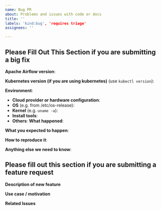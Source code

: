 ```yaml
---
name: Bug PR
about: Problems and issues with code or docs
title: ''
labels: 'kind:bug', 'requires triage'
assignees: ''

---
```


<!--

Welcome to Apache Airflow and thank you for submitting your bug fix!

To help us review your PR, please answer the following questions so we can reproduce your issue and test your fix
Don't worry if they're not all applicable; just try to include what you can :-)

If you need to include code snippets or logs, please put them in fenced code
blocks.  If they're super-long, please use the details tag like
<details><summary>super-long log</summary> lots of stuff </details>

Please delete these comment blocks before submitting the issue.

-->

<!--

IMPORTANT!!!

Please complete the next sections or the issue will be closed.
This questions are the first thing we need to know to understand the context.

-->


## Please Fill Out This Section if you are submitting a big fix

**Apache Airflow version**:


**Kubernetes version (if you are using kubernetes)** (use `kubectl version`):

**Environment**:

- **Cloud provider or hardware configuration**:
- **OS** (e.g. from /etc/os-release):
- **Kernel** (e.g. `uname -a`):
- **Install tools**:
- **Others**:
**What happened**:

<!-- (please include exact error messages if you can) -->

**What you expected to happen**:

<!-- What do you think went wrong? -->

**How to reproduce it**:
<!---

As minimally and precisely as possible. Keep in mind we do not have access to your cluster or dags.

If you are using kubernetes, please attempt to recreate the issue using minikube or kind.

## Install minikube/kind

- Minikube https://minikube.sigs.k8s.io/docs/start/
- Kind https://kind.sigs.k8s.io/docs/user/quick-start/

If this is a UI bug, please provide a screenshot of the bug or a link to a youtube video of the bug in action

You can include images using the .md sytle of
![alt text](http://url/to/img.png)

To record a screencast, mac users can use QuickTime and then create an unlisted youtube video with the resulting .mov file.

--->


**Anything else we need to know**:

<!--

How often does this problem occur? Once? Every time etc?

Any relevant logs to include? Put them here in side a detail tag:
<details><summary>x.log</summary> lots of stuff </details>

-->

## Please fill out this section if you are submitting a feature request


**Description of new feature**

<!-- A short description of your feature -->

**Use case / motivation**

<!-- What do you want to happen?

Rather than telling us how you might implement this solution, try to take a
step back and describe what you are trying to achieve.

-->

**Related Issues**

<!-- Is there currently another issue associated with this? -->


